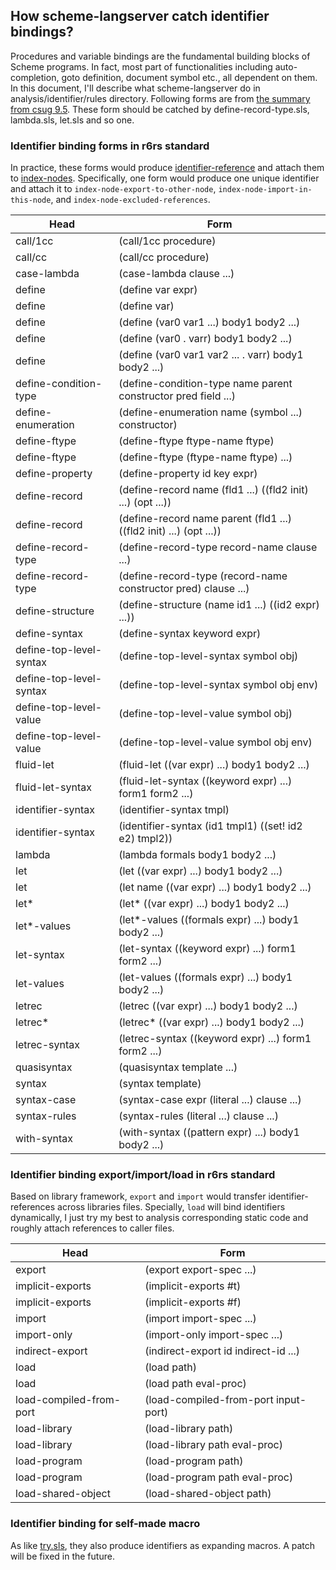 ## How scheme-langserver catch identifier bindings?

Procedures and variable bindings are the fundamental building blocks of Scheme programs. In fact, most part of functionalities including auto-completion, goto definition, document symbol etc., all dependent on them. In this document, I'll describe what scheme-langserver do in analysis/identifier/rules directory. Following forms are from [the summary from csug 9.5](https://cisco.github.io/ChezScheme/csug9.5/summary.html#./summary:h0). These form should be catched by define-record-type.sls, lambda.sls, let.sls and so one. 

### Identifier binding forms in r6rs standard 
In practice, these forms would produce [identifier-reference](../../analysis/identifier/reference.sls) and attach them to [index-nodes](../../virtual-file-system/index-node.sls). Specifically, one form would produce one unique identifier and attach it to `index-node-export-to-other-node`, `index-node-import-in-this-node`, and `index-node-excluded-references`. 

| Head                    | Form                                                               |
|-------------------------|--------------------------------------------------------------------|
| call/1cc                | (call/1cc procedure)                                               |
| call/cc                 | (call/cc procedure)                                                |
| case-lambda             | (case-lambda clause ...)                                           |
| define                  | (define var expr)                                                  |
| define                  | (define var)                                                       |
| define                  | (define (var0 var1 ...) body1 body2 ...)                           |
| define                  | (define (var0 . varr) body1 body2 ...)                             |
| define                  | (define (var0 var1 var2 ... . varr) body1 body2 ...)               |
| define-condition-type   | (define-condition-type name parent constructor pred field ...)     |
| define-enumeration      | (define-enumeration name (symbol ...) constructor)                 |
| define-ftype            | (define-ftype ftype-name ftype)                                    |
| define-ftype            | (define-ftype (ftype-name ftype) ...)                              |
| define-property         | (define-property id key expr)                                      |
| define-record           | (define-record name (fld1 ...) ((fld2 init) ...) (opt ...))        |
| define-record           | (define-record name parent (fld1 ...) ((fld2 init) ...) (opt ...)) |
| define-record-type      | (define-record-type record-name clause ...)                        |
| define-record-type      | (define-record-type (record-name constructor pred) clause ...)     |
| define-structure        | (define-structure (name id1 ...) ((id2 expr) ...))                 |
| define-syntax           | (define-syntax keyword expr)                                       |
| define-top-level-syntax | (define-top-level-syntax symbol obj)                               |
| define-top-level-syntax | (define-top-level-syntax symbol obj env)                           |
| define-top-level-value  | (define-top-level-value symbol obj)                                |
| define-top-level-value  | (define-top-level-value symbol obj env)                            |
| fluid-let               | (fluid-let ((var expr) ...) body1 body2 ...)                       |
| fluid-let-syntax        | (fluid-let-syntax ((keyword expr) ...) form1 form2 ...)            |
| identifier-syntax       | (identifier-syntax tmpl)                                           |
| identifier-syntax       | (identifier-syntax (id1 tmpl1) ((set! id2 e2) tmpl2))              |
| lambda                  | (lambda formals body1 body2 ...)                                   |
| let                     | (let ((var expr) ...) body1 body2 ...)                             |
| let                     | (let name ((var expr) ...) body1 body2 ...)                        |
| let*                    | (let* ((var expr) ...) body1 body2 ...)                            |
| let*-values             | (let*-values ((formals expr) ...) body1 body2 ...)                 |
| let-syntax              | (let-syntax ((keyword expr) ...) form1 form2 ...)                  |
| let-values              | (let-values ((formals expr) ...) body1 body2 ...)                  |
| letrec                  | (letrec ((var expr) ...) body1 body2 ...)                          |
| letrec*                 | (letrec* ((var expr) ...) body1 body2 ...)                         |
| letrec-syntax           | (letrec-syntax ((keyword expr) ...) form1 form2 ...)               |
| quasisyntax             | (quasisyntax template ...)                                         |
| syntax                  | (syntax template)                                                  |
| syntax-case             | (syntax-case expr (literal ...) clause ...)                        |
| syntax-rules            | (syntax-rules (literal ...) clause ...)                            |
| with-syntax             | (with-syntax ((pattern expr) ...) body1 body2 ...)                 |
### Identifier binding export/import/load in r6rs standard 
Based on library framework, `export` and `import` would transfer identifier-references across libraries files. Specially, `load` will bind identifiers dynamically, I just try my best to analysis corresponding static code and roughly attach references to caller files.

| Head                    | Form                                 |
|-------------------------|--------------------------------------|
| export                  | (export export-spec ...)             |
| implicit-exports        | (implicit-exports #t)                |
| implicit-exports        | (implicit-exports #f)                |
| import                  | (import import-spec ...)             |
| import-only             | (import-only import-spec ...)        |
| indirect-export         | (indirect-export id indirect-id ...) |
| load                    | (load path)                          |
| load                    | (load path eval-proc)                |
| load-compiled-from-port | (load-compiled-from-port input-port) |
| load-library            | (load-library path)                  |
| load-library            | (load-library path eval-proc)        |
| load-program            | (load-program path)                  |
| load-program            | (load-program path eval-proc)        |
| load-shared-object      | (load-shared-object path)            |

### Identifier binding for self-made macro
As like [try.sls](../../util/try.sls), they also produce identifiers as expanding macros. A patch will be fixed in the future.